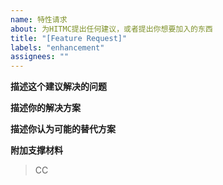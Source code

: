 ```yaml
---
name: 特性请求
about: 为HITMC提出任何建议，或者提出你想要加入的东西
title: "[Feature Request]"
labels: "enhancement"
assignees: ""
---
```


<!-- 在你写完所有内容后，请务必删除所有<!->之间的内容 -->

**描述这个建议解决的问题**

<!-- 简单地描述你遇到的问题，因此提出这个建议。例如“我经常为服务器延迟过高被卡退” -->

**描述你的解决方案**

<!-- 简单地说明你的解决方案是什么 -->

**描述你认为可能的替代方案**

<!-- 可能有别的替代方案也行，但是没我的方案好！ -->

**附加支撑材料**

<!-- 图片、文件、等等支撑材料 -->

<!-- 接下来这一行，请在CC这一行后新增空格@您所需要提及的相应区域管理员 -->

> CC
